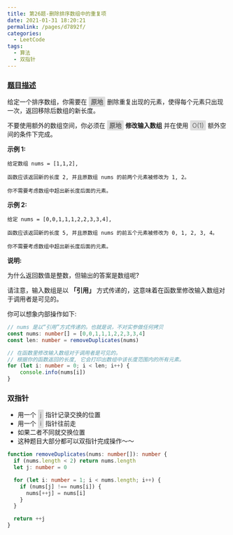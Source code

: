 ```yaml
---
title: 第26题-删除排序数组中的重复项
date: 2021-01-31 18:20:21
permalink: /pages/d7892f/
categories:
  - LeetCode
tags:
  - 算法
  - 双指针
---
```


### [题目描述](https://leetcode-cn.com/problems/remove-duplicates-from-sorted-array/)

给定一个排序数组，你需要在 <span style="background: #ddd; color: #666; padding: 3px 5px; border-radius: 2px;">**原地**</span> 删除重复出现的元素，使得每个元素只出现一次，返回移除后数组的新长度。

不要使用额外的数组空间，你必须在 <span style="background: #ddd; color: #666; padding: 3px 5px; border-radius: 2px;">**原地**</span> **修改输入数组** 并在使用 <span style="background: #ddd; color: #666; padding: 3px 5px; border-radius: 2px;">O(1)</span> 额外空间的条件下完成。

<!-- more -->

**示例 1:**

```
给定数组 nums = [1,1,2],

函数应该返回新的长度 2, 并且原数组 nums 的前两个元素被修改为 1, 2。

你不需要考虑数组中超出新长度后面的元素。
```

**示例 2:**

```
给定 nums = [0,0,1,1,1,2,2,3,3,4],

函数应该返回新的长度 5, 并且原数组 nums 的前五个元素被修改为 0, 1, 2, 3, 4。

你不需要考虑数组中超出新长度后面的元素。
```

**说明:**

为什么返回数值是整数，但输出的答案是数组呢?

请注意，输入数组是以 **「引用」** 方式传递的，这意味着在函数里修改输入数组对于调用者是可见的。

你可以想象内部操作如下:

```TypeScript
// nums 是以“引用”方式传递的。也就是说，不对实参做任何拷贝
const nums: number[] = [0,0,1,1,1,2,2,3,3,4]
const len: number = removeDuplicates(nums)

// 在函数里修改输入数组对于调用者是可见的。
// 根据你的函数返回的长度, 它会打印出数组中该长度范围内的所有元素。
for (let i: number = 0; i < len; i++) {
    console.info(nums[i])
}
```

### 双指针

- 用一个 <span style="background: #ddd; color: #666; padding: 3px 5px; border-radius: 2px;">j</span> 指针记录交换的位置
- 用一个 <span style="background: #ddd; color: #666; padding: 3px 5px; border-radius: 2px;">i</span> 指针往前走
- 如果二者不同就交换位置
- 这种题目大部分都可以双指针完成操作～～

```TypeScript
function removeDuplicates(nums: number[]): number {
  if (nums.length < 2) return nums.length
  let j: number = 0

  for (let i: number = 1; i < nums.length; i++) {
    if (nums[j] !== nums[i]) {
      nums[++j] = nums[i]
    }
  }

  return ++j
}
```
